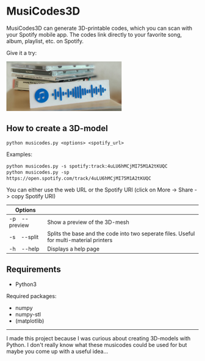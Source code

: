 # MusiCodes3D

MusiCodes3D can generate 3D-printable codes, which you can scan with your Spotify mobile app. 
The codes link directly to your favorite song, album, playlist, etc. on Spotify.

Give it a try:

<img width="60%" alt="portfolio_view" src="example.jpg">

## How to create a 3D-model

    python musicodes.py <options> <spotify_url>

Examples:

    python musicodes.py -s spotify:track:4uLU6hMCjMI75M1A2tKUQC
    python musicodes.py -sp https://open.spotify.com/track/4uLU6hMCjMI75M1A2tKUQC

You can either use the web URL or the Spotify URI (click on More -> Share -> copy Spotify URI)
   
|  Options|  |
|--|--|
| -p &nbsp;&nbsp; --preview | Show a preview of the 3D-mesh |
| -s &nbsp;&nbsp; --split   | Splits the base and the code into two seperate files. Useful for multi-material printers |
| -h &nbsp;&nbsp; --help    | Displays a help page |


## Requirements
- Python3

Required packages:
 - numpy
 - numpy-stl
 - (matplotlib)

---

I made this project because I was curious about creating 3D-models with Python.
I don't really know what these musicodes could be used for but maybe you come up with a useful idea...

